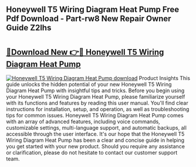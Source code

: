 ## Honeywell T5 Wiring Diagram Heat Pump Free Pdf Download - Part-rw8 New Repair Owner Guide Z2lhs

# <h2><a href="http://dfmo9co.blite.top/?on=Honeywell+T5+Wiring+Diagram+Heat+Pump">🔗Download New 👉🔴 Honeywell T5 Wiring Diagram Heat Pump</a></h2>

[![Honeywell T5 Wiring Diagram Heat Pump download](https://i.imgur.com/lujVjoI.png)](http://dfmo9co.blite.top/?on=Honeywell+T5+Wiring+Diagram+Heat+Pump)
Product Insights This guide unlocks the hidden potential of your new Honeywell T5 Wiring Diagram Heat Pump with insightful tips and tricks. Before you begin using your Honeywell T5 Wiring Diagram Heat Pump, please familiarize yourself with its functions and features by reading this user manual. You'll find clear instructions for installation, setup, and operation, as well as troubleshooting tips for common issues. Honeywell T5 Wiring Diagram Heat Pump comes with an array of advanced features, including voice commands, customizable settings, multi-language support, and automatic backups, all accessible through the user interface. It's our hope that the Honeywell T5 Wiring Diagram Heat Pump has been a clear and concise guide in helping you get started with your new product. Should you require any assistance or clarification, please do not hesitate to contact our customer support team.
